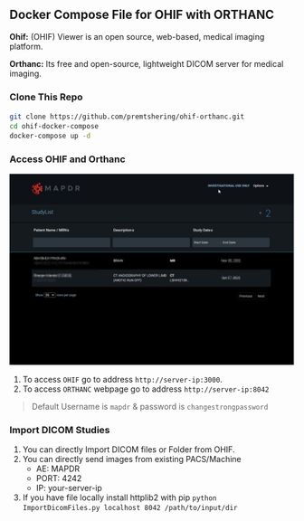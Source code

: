 ## Docker Compose File for OHIF with ORTHANC

**Ohif:** (OHIF) Viewer is an open source, web-based, medical imaging platform.

**Orthanc:** Its free and open-source, lightweight DICOM server for medical imaging.

### Clone This Repo
```bash
git clone https://github.com/premtshering/ohif-orthanc.git
cd ohif-docker-compose
docker-compose up -d
```

### Access OHIF and Orthanc

![Ohif viewer](./ohif-orthanc.jpg)

1. To access `OHIF` go to address `http://server-ip:3000`. 
2. To access `ORTHANC` webpage go to address `http://server-ip:8042`

> Default Username is `mapdr` & password is `changestrongpassword`


### Import DICOM Studies
1. You can directly Import DICOM files or Folder from OHIF.
2. You can directly send images from existing PACS/Machine
	 - AE: MAPDR
	 - PORT: 4242
	 - IP: your-server-ip
3. If you have file locally install httplib2 with pip `python ImportDicomFiles.py localhost 8042 /path/to/input/dir`